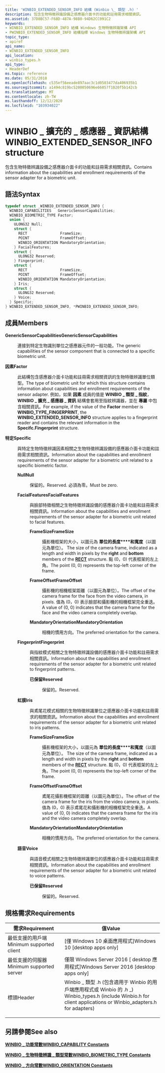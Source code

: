 ```yaml
---
title: 'WINBIO_EXTENDED_SENSOR_INFO 結構 (Winbio \_ 類型 .h) '
description: 包含生物特徵辨識設備之感應器介面卡的功能和註冊需求相關資訊。
ms.assetid: 37D8BC57-F68D-487A-98B0-94D62CC091C2
keywords:
- WINBIO_EXTENDED_SENSOR_INFO 結構 Windows 生物特徵辨識架構 API
- PWINBIO_EXTENDED_SENSOR_INFO 結構指標 Windows 生物特徵辨識架構 API
topic_type:
- apiref
api_name:
- WINBIO_EXTENDED_SENSOR_INFO
api_location:
- winbio_types.h
api_type:
- HeaderDef
ms.topic: reference
ms.date: 05/31/2018
ms.openlocfilehash: c535ef56eeade897aac3c1d0503477da406935b1
ms.sourcegitcommit: a1494c819bc5200050696e66057f1020f5b142cb
ms.translationtype: MT
ms.contentlocale: zh-TW
ms.lasthandoff: 12/12/2020
ms.locfileid: "103934022"
---
```

# <a name="winbio_extended_sensor_info-structure"></a><span data-ttu-id="34604-105">WINBIO \_ 擴充的 \_ 感應器 \_ 資訊結構</span><span class="sxs-lookup"><span data-stu-id="34604-105">WINBIO\_EXTENDED\_SENSOR\_INFO structure</span></span>

<span data-ttu-id="34604-106">包含生物特徵辨識設備之感應器介面卡的功能和註冊需求相關資訊。</span><span class="sxs-lookup"><span data-stu-id="34604-106">Contains information about the capabilities and enrollment requirements of the sensor adapter for a biometric unit.</span></span>

## <a name="syntax"></a><span data-ttu-id="34604-107">語法</span><span class="sxs-lookup"><span data-stu-id="34604-107">Syntax</span></span>


```C++
typedef struct _WINBIO_EXTENDED_SENSOR_INFO {
  WINBIO_CAPABILITIES   GenericSensorCapabilities;
  WINBIO_BIOMETRIC_TYPE Factor;
  union {
    ULONG32 Null;
    struct {
      RECT               FrameSize;
      POINT              FrameOffset;
      WINBIO_ORIENTATION MandatoryOrientation;
    } FacialFeatures;
    struct {
      ULONG32 Reserved;
    } Fingerprint;
    struct {
      RECT               FrameSize;
      POINT              FrameOffset;
      WINBIO_ORIENTATION MandatoryOrientation;
    } Iris;
    struct {
      ULONG32 Reserved;
    } Voice;
  } Specific;
} WINBIO_EXTENDED_SENSOR_INFO, *PWINBIO_EXTENDED_SENSOR_INFO;
```



## <a name="members"></a><span data-ttu-id="34604-108">成員</span><span class="sxs-lookup"><span data-stu-id="34604-108">Members</span></span>

<dl> <dt>

<span data-ttu-id="34604-109">**GenericSensorCapabilities**</span><span class="sxs-lookup"><span data-stu-id="34604-109">**GenericSensorCapabilities**</span></span>
</dt> <dd>

<span data-ttu-id="34604-110">連接到特定生物識別單位之感應器元件的一般功能。</span><span class="sxs-lookup"><span data-stu-id="34604-110">The generic capabilities of the sensor component that is connected to a specific biometric unit.</span></span>

</dd> <dt>

<span data-ttu-id="34604-111">**因素**</span><span class="sxs-lookup"><span data-stu-id="34604-111">**Factor**</span></span>
</dt> <dd>

<span data-ttu-id="34604-112">此結構包含感應器介面卡功能和註冊需求相關資訊的生物特徵辨識單位類型。</span><span class="sxs-lookup"><span data-stu-id="34604-112">The type of biometric unit for which this structure contains information about capabilities and enrollment requirements of the sensor adapter.</span></span> <span data-ttu-id="34604-113">例如，如果 **因素** 成員的值是 **WINBIO \_ 類型 \_ 指紋**， **WINBIO \_ 擴充 \_ 感應器 \_ 資訊** 結構會套用至指紋辨識器，並在 **專屬** 中包含相關資訊。</span><span class="sxs-lookup"><span data-stu-id="34604-113">For example, if the value of the **Factor** member is **WINBIO\_TYPE\_FINGERPRINT**, the **WINBIO\_EXTENDED\_SENSOR\_INFO** structure applies to a fingerprint reader and contains the relevant information in the **Specifc.Fingerprint** structure.</span></span>

</dd> <dt>

<span data-ttu-id="34604-114">**特定**</span><span class="sxs-lookup"><span data-stu-id="34604-114">**Specific**</span></span>
</dt> <dd>

<span data-ttu-id="34604-115">與特定生物特徵辨識因素相關之生物特徵辨識設備的感應器介面卡功能和註冊需求相關資訊。</span><span class="sxs-lookup"><span data-stu-id="34604-115">Information about the capabilities and enrollment requirements of the sensor adapter for a biometric unit related to a specific biometric factor.</span></span>

<dl> <dt>

<span data-ttu-id="34604-116">**Null**</span><span class="sxs-lookup"><span data-stu-id="34604-116">**Null**</span></span>
</dt> <dd>

<span data-ttu-id="34604-117">保留的。</span><span class="sxs-lookup"><span data-stu-id="34604-117">Reserved.</span></span> <span data-ttu-id="34604-118">必須為零。</span><span class="sxs-lookup"><span data-stu-id="34604-118">Must be zero.</span></span>

</dd> <dt>

<span data-ttu-id="34604-119">**FacialFeatures**</span><span class="sxs-lookup"><span data-stu-id="34604-119">**FacialFeatures**</span></span>
</dt> <dd>

<span data-ttu-id="34604-120">與臉部特徵相關之生物特徵辨識設備的感應器介面卡功能和註冊需求相關資訊。</span><span class="sxs-lookup"><span data-stu-id="34604-120">Information about the capabilities and enrollment requirements of the sensor adapter for a biometric unit related to facial features.</span></span>

<dl> <dt>

<span data-ttu-id="34604-121">**FrameSize**</span><span class="sxs-lookup"><span data-stu-id="34604-121">**FrameSize**</span></span>
</dt> <dd>

<span data-ttu-id="34604-122">攝影機框架的大小，以圖元為 **單位的長度\*\*\*\*和寬度**（以圖元為單位）。 [](/previous-versions//dd162897(v=vs.85))</span><span class="sxs-lookup"><span data-stu-id="34604-122">The size of the camera frame, indicated as a length and width in pixels by the **right** and **bottom** members of the [**RECT**](/previous-versions//dd162897(v=vs.85)) structure.</span></span> <span data-ttu-id="34604-123">點 (0，0) 代表框架的左上角。</span><span class="sxs-lookup"><span data-stu-id="34604-123">The point (0, 0) represents the top-left corner of the frame.</span></span>

</dd> <dt>

<span data-ttu-id="34604-124">**FrameOffset**</span><span class="sxs-lookup"><span data-stu-id="34604-124">**FrameOffset**</span></span>
</dt> <dd>

<span data-ttu-id="34604-125">攝影機的相機框架距離（以圖元為單位）。</span><span class="sxs-lookup"><span data-stu-id="34604-125">The offset of the camera frame for the face from the video camera, in pixels.</span></span> <span data-ttu-id="34604-126">值為 (0，0) 表示臉部和攝影機的相機框架完全重迭。</span><span class="sxs-lookup"><span data-stu-id="34604-126">A value of (0, 0) indicates that the camera frame for the face and the video camera completely overlap.</span></span>

</dd> <dt>

<span data-ttu-id="34604-127">**MandatoryOrientation**</span><span class="sxs-lookup"><span data-stu-id="34604-127">**MandatoryOrientation**</span></span>
</dt> <dd>

<span data-ttu-id="34604-128">相機的慣用方向。</span><span class="sxs-lookup"><span data-stu-id="34604-128">The preferred orientation for the camera.</span></span>

</dd> </dl> </dd> <dt>

<span data-ttu-id="34604-129">**Fingerprint**</span><span class="sxs-lookup"><span data-stu-id="34604-129">**Fingerprint**</span></span>
</dt> <dd>

<span data-ttu-id="34604-130">與指紋模式相關之生物特徵辨識設備的感應器介面卡功能和註冊需求相關資訊。</span><span class="sxs-lookup"><span data-stu-id="34604-130">Information about the capabilities and enrollment requirements of the sensor adapter for a biometric unit related to fingerprint patterns.</span></span>

<dl> <dt>

<span data-ttu-id="34604-131">**已保留**</span><span class="sxs-lookup"><span data-stu-id="34604-131">**Reserved**</span></span>
</dt> <dd>

<span data-ttu-id="34604-132">保留的。</span><span class="sxs-lookup"><span data-stu-id="34604-132">Reserved.</span></span>

</dd> </dl> </dd> <dt>

<span data-ttu-id="34604-133">**虹膜**</span><span class="sxs-lookup"><span data-stu-id="34604-133">**Iris**</span></span>
</dt> <dd>

<span data-ttu-id="34604-134">與鳶尾花模式相關的生物特徵辨識單位之感應器介面卡功能和註冊需求的相關資訊。</span><span class="sxs-lookup"><span data-stu-id="34604-134">Information about the capabilities and enrollment requirements of the sensor adapter for a biometric unit related to iris patterns.</span></span>

<dl> <dt>

<span data-ttu-id="34604-135">**FrameSize**</span><span class="sxs-lookup"><span data-stu-id="34604-135">**FrameSize**</span></span>
</dt> <dd>

<span data-ttu-id="34604-136">攝影機框架的大小，以圖元為 **單位的長度\*\*\*\*和寬度**（以圖元為單位）。 [](/previous-versions//dd162897(v=vs.85))</span><span class="sxs-lookup"><span data-stu-id="34604-136">The size of the camera frame, indicated as a length and width in pixels by the **right** and **bottom** members of the [**RECT**](/previous-versions//dd162897(v=vs.85)) structure.</span></span> <span data-ttu-id="34604-137">點 (0，0) 代表框架的左上角。</span><span class="sxs-lookup"><span data-stu-id="34604-137">The point (0, 0) represents the top-left corner of the frame.</span></span>

</dd> <dt>

<span data-ttu-id="34604-138">**FrameOffset**</span><span class="sxs-lookup"><span data-stu-id="34604-138">**FrameOffset**</span></span>
</dt> <dd>

<span data-ttu-id="34604-139">鳶尾花攝影機框架的距離（以圖元為單位）。</span><span class="sxs-lookup"><span data-stu-id="34604-139">The offset of the camera frame for the iris from the video camera, in pixels.</span></span> <span data-ttu-id="34604-140">值為 (0，0) 表示鳶尾花和攝影機的相機框架完全重迭。</span><span class="sxs-lookup"><span data-stu-id="34604-140">A value of (0, 0) indicates that the camera frame for the iris and the video camera completely overlap.</span></span>

</dd> <dt>

<span data-ttu-id="34604-141">**MandatoryOrientation**</span><span class="sxs-lookup"><span data-stu-id="34604-141">**MandatoryOrientation**</span></span>
</dt> <dd>

<span data-ttu-id="34604-142">相機的慣用方向。</span><span class="sxs-lookup"><span data-stu-id="34604-142">The preferred orientation for the camera.</span></span>

</dd> </dl> </dd> <dt>

<span data-ttu-id="34604-143">**語音**</span><span class="sxs-lookup"><span data-stu-id="34604-143">**Voice**</span></span>
</dt> <dd>

<span data-ttu-id="34604-144">與語音模式相關之生物特徵辨識單位的感應器介面卡功能和註冊需求相關資訊。</span><span class="sxs-lookup"><span data-stu-id="34604-144">Information about the capabilities and enrollment requirements of the sensor adapter for a biometric unit related to voice patterns.</span></span>

<dl> <dt>

<span data-ttu-id="34604-145">**已保留**</span><span class="sxs-lookup"><span data-stu-id="34604-145">**Reserved**</span></span>
</dt> <dd>

<span data-ttu-id="34604-146">保留的。</span><span class="sxs-lookup"><span data-stu-id="34604-146">Reserved.</span></span>

</dd> </dl> </dd> </dl> </dd> </dl>

## <a name="requirements"></a><span data-ttu-id="34604-147">規格需求</span><span class="sxs-lookup"><span data-stu-id="34604-147">Requirements</span></span>



| <span data-ttu-id="34604-148">需求</span><span class="sxs-lookup"><span data-stu-id="34604-148">Requirement</span></span> | <span data-ttu-id="34604-149">值</span><span class="sxs-lookup"><span data-stu-id="34604-149">Value</span></span> |
|-------------------------------------|--------------------------------------------------------------------------------------------------------------------------------------------------------------------------|
| <span data-ttu-id="34604-150">最低支援的用戶端</span><span class="sxs-lookup"><span data-stu-id="34604-150">Minimum supported client</span></span><br/> | <span data-ttu-id="34604-151">\[僅 Windows 10 桌面應用程式\]</span><span class="sxs-lookup"><span data-stu-id="34604-151">Windows 10 \[desktop apps only\]</span></span><br/>                                                                                                                              |
| <span data-ttu-id="34604-152">最低支援的伺服器</span><span class="sxs-lookup"><span data-stu-id="34604-152">Minimum supported server</span></span><br/> | <span data-ttu-id="34604-153">僅限 Windows Server 2016 \[ desktop 應用程式\]</span><span class="sxs-lookup"><span data-stu-id="34604-153">Windows Server 2016 \[desktop apps only\]</span></span><br/>                                                                                                                     |
| <span data-ttu-id="34604-154">標頭</span><span class="sxs-lookup"><span data-stu-id="34604-154">Header</span></span><br/>                   | <dl> <span data-ttu-id="34604-155"><dt>Winbio \_ 類型 .h (包含適用于 Winbio 的用戶端應用程式或 Winbio 的 .h \_) </dt></span><span class="sxs-lookup"><span data-stu-id="34604-155"><dt>Winbio\_types.h (include Winbio.h for client applications or Winbio\_adapters.h for adapters)</dt></span></span> </dl> |



## <a name="see-also"></a><span data-ttu-id="34604-156">另請參閱</span><span class="sxs-lookup"><span data-stu-id="34604-156">See also</span></span>

<dl> <dt>

[<span data-ttu-id="34604-157">**WINBIO \_ 功能常數**</span><span class="sxs-lookup"><span data-stu-id="34604-157">**WINBIO\_CAPABILITY Constants**</span></span>](winbio-capability-constants.md)
</dt> <dt>

[<span data-ttu-id="34604-158">**WINBIO \_ 生物特徵辨識 \_ 類型常數**</span><span class="sxs-lookup"><span data-stu-id="34604-158">**WINBIO\_BIOMETRIC\_TYPE Constants**</span></span>](winbio-biometric-type-constants.md)
</dt> <dt>

[<span data-ttu-id="34604-159">**WINBIO \_ 方向常數**</span><span class="sxs-lookup"><span data-stu-id="34604-159">**WINBIO\_ORIENTATION Constants**</span></span>](winbio-orientation-constants.md)
</dt> </dl>

 

